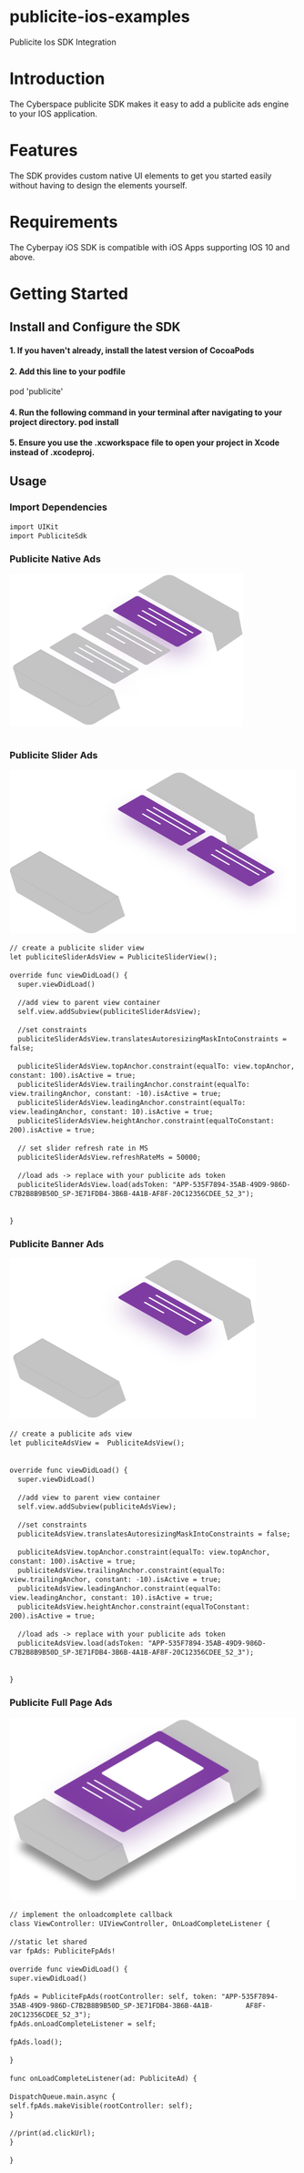 
# publicite-ios-examples
Publicite Ios SDK Integration

# Introduction
The Cyberspace publicite SDK makes it easy to add a publicite ads engine to your IOS application.

# Features
The SDK provides custom native UI elements to get you started easily without having to design the elements yourself.

# Requirements
The Cyberpay iOS SDK is compatible with iOS Apps supporting IOS 10 and above.

# Getting Started
##	Install and Configure the SDK

#### 1. If you haven't already, install the latest version of CocoaPods

#### 2. Add this line to your podfile

pod 'publicite'

#### 4. Run the following command in your terminal after navigating to your project directory. pod install

#### 5. Ensure you use the .xcworkspace file to open your project in Xcode instead of .xcodeproj.

##      Usage
### Import Dependencies
```
import UIKit
import PubliciteSdk
```

### Publicite Native Ads

![Publicite Native Ads](https://github.com/cyberspace-ltd/publicite-android-examples/raw/master/native_ads.png)

```

```

### Publicite Slider Ads

![Publicite Native Ads](https://github.com/cyberspace-ltd/publicite-android-examples/raw/master/slider_ads.png)

```
// create a publicite slider view
let publiciteSliderAdsView = PubliciteSliderView();

override func viewDidLoad() {
  super.viewDidLoad()

  //add view to parent view container
  self.view.addSubview(publiciteSliderAdsView);

  //set constraints
  publiciteSliderAdsView.translatesAutoresizingMaskIntoConstraints = false;

  publiciteSliderAdsView.topAnchor.constraint(equalTo: view.topAnchor, constant: 100).isActive = true;
  publiciteSliderAdsView.trailingAnchor.constraint(equalTo: view.trailingAnchor, constant: -10).isActive = true;
  publiciteSliderAdsView.leadingAnchor.constraint(equalTo: view.leadingAnchor, constant: 10).isActive = true;
  publiciteSliderAdsView.heightAnchor.constraint(equalToConstant: 200).isActive = true;

  // set slider refresh rate in MS
  publiciteSliderAdsView.refreshRateMs = 50000;

  //load ads -> replace with your publicite ads token
  publiciteSliderAdsView.load(adsToken: "APP-535F7894-35AB-49D9-986D-C7B2B8B9B50D_SP-3E71FDB4-3B6B-4A1B-AF8F-20C12356CDEE_52_3");


}
```
### Publicite Banner Ads

![Publicite Native Ads](https://github.com/cyberspace-ltd/publicite-android-examples/raw/master/banner_ads.png)

```
// create a publicite ads view
let publiciteAdsView =  PubliciteAdsView();


override func viewDidLoad() {
  super.viewDidLoad()

  //add view to parent view container
  self.view.addSubview(publiciteAdsView);

  //set constraints
  publiciteAdsView.translatesAutoresizingMaskIntoConstraints = false;

  publiciteAdsView.topAnchor.constraint(equalTo: view.topAnchor, constant: 100).isActive = true;
  publiciteAdsView.trailingAnchor.constraint(equalTo: view.trailingAnchor, constant: -10).isActive = true;
  publiciteAdsView.leadingAnchor.constraint(equalTo: view.leadingAnchor, constant: 10).isActive = true;
  publiciteAdsView.heightAnchor.constraint(equalToConstant: 200).isActive = true;

  //load ads -> replace with your publicite ads token
  publiciteAdsView.load(adsToken: "APP-535F7894-35AB-49D9-986D-C7B2B8B9B50D_SP-3E71FDB4-3B6B-4A1B-AF8F-20C12356CDEE_52_3");


}
```
### Publicite Full Page Ads

![Publicite Native Ads](https://github.com/cyberspace-ltd/publicite-android-examples/raw/master/full_page_ads.png)

```
// implement the onloadcomplete callback
class ViewController: UIViewController, OnLoadCompleteListener {

//static let shared
var fpAds: PubliciteFpAds!

override func viewDidLoad() {
super.viewDidLoad()

fpAds = PubliciteFpAds(rootController: self, token: "APP-535F7894-35AB-49D9-986D-C7B2B8B9B50D_SP-3E71FDB4-3B6B-4A1B-		AF8F-20C12356CDEE_52_3");
fpAds.onLoadCompleteListener = self;

fpAds.load();

}

func onLoadCompleteListener(ad: PubliciteAd) {

DispatchQueue.main.async {
self.fpAds.makeVisible(rootController: self);
}

//print(ad.clickUrl);
}

}
```
